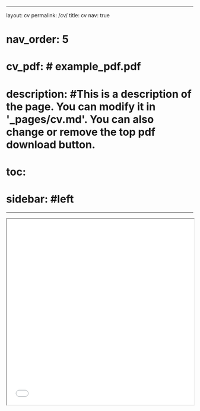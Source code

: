 <!-- ---
layout: cv
permalink: /cv/
title: cv
nav: true
nav_order: 5
cv_pdf: example_pdf.pdf
description: This is a description of the page. You can modify it in '_pages/cv.md'. You can also change or remove the top pdf download button.
toc:
  sidebar: left
--- -->

---
layout: cv
permalink: /cv/
title: cv
nav: true
# nav_order: 5
# cv_pdf: # example_pdf.pdf
# description: #This is a description of the page. You can modify it in '_pages/cv.md'. You can also change or remove the top pdf download button.
# toc:
#   sidebar: #left
---
<iframe src="example_pdf.pdf" width="100%" height="500px">
    This browser does not support PDFs. Please download the PDF to view it: <a href="path/to/your/cv.pdf">Download PDF</a>.
</iframe>